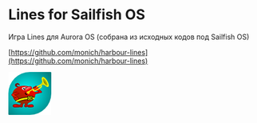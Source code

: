 Lines for Sailfish OS
===================

Игра Lines для Aurora OS (собрана из исходных кодов под Sailfish OS)

[https://github.com/monich/harbour-lines](https://github.com/monich/harbour-lines)

![picture](../assets/images/open-source/harbour-lines.png)